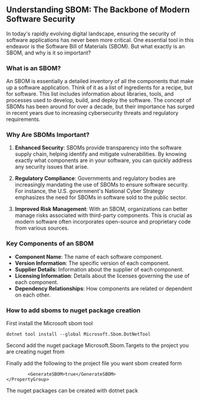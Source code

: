 ## Understanding SBOM: The Backbone of Modern Software Security

In today's rapidly evolving digital landscape, ensuring the security of software applications has never been more critical. One essential tool in this endeavor is the Software Bill of Materials (SBOM). But what exactly is an SBOM, and why is it so important?

### What is an SBOM?

An SBOM is essentially a detailed inventory of all the components that make up a software application. Think of it as a list of ingredients for a recipe, but for software. This list includes information about libraries, tools, and processes used to develop, build, and deploy the software. The concept of SBOMs has been around for over a decade, but their importance has surged in recent years due to increasing cybersecurity threats and regulatory requirements.

### Why Are SBOMs Important?

1. **Enhanced Security**: SBOMs provide transparency into the software supply chain, helping identify and mitigate vulnerabilities. By knowing exactly what components are in your software, you can quickly address any security issues that arise.
   
2. **Regulatory Compliance**: Governments and regulatory bodies are increasingly mandating the use of SBOMs to ensure software security. For instance, the U.S. government's National Cyber Strategy emphasizes the need for SBOMs in software sold to the public sector.

3. **Improved Risk Management**: With an SBOM, organizations can better manage risks associated with third-party components. This is crucial as modern software often incorporates open-source and proprietary code from various sources.

### Key Components of an SBOM

- **Component Name**: The name of each software component.
- **Version Information**: The specific version of each component.
- **Supplier Details**: Information about the supplier of each component.
- **Licensing Information**: Details about the licenses governing the use of each component.
- **Dependency Relationships**: How components are related or dependent on each other.

### How to add sboms to nuget package creation

First install the Microsoft sbom tool

    dotnet tool install --global Microsoft.Sbom.DotNetTool

Second add the nuget package Microsoft.Sbom.Targets to the project you are creating nuget from

Finally add the following to the project file you want sbom created form

    		<GenerateSBOM>true</GenerateSBOM>
	</PropertyGroup>

The nuget packages can be created with dotnet pack



